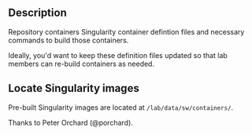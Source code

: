 ## Description

Repository containers Singularity container defintion files and necessary commands to
build those containers.

Ideally, you'd want to keep these definition files updated so that lab members can
re-build containers as needed.

## Locate Singularity images

Pre-built Singularity images are located at `/lab/data/sw/containers/`.

Thanks to Peter Orchard (@porchard).

